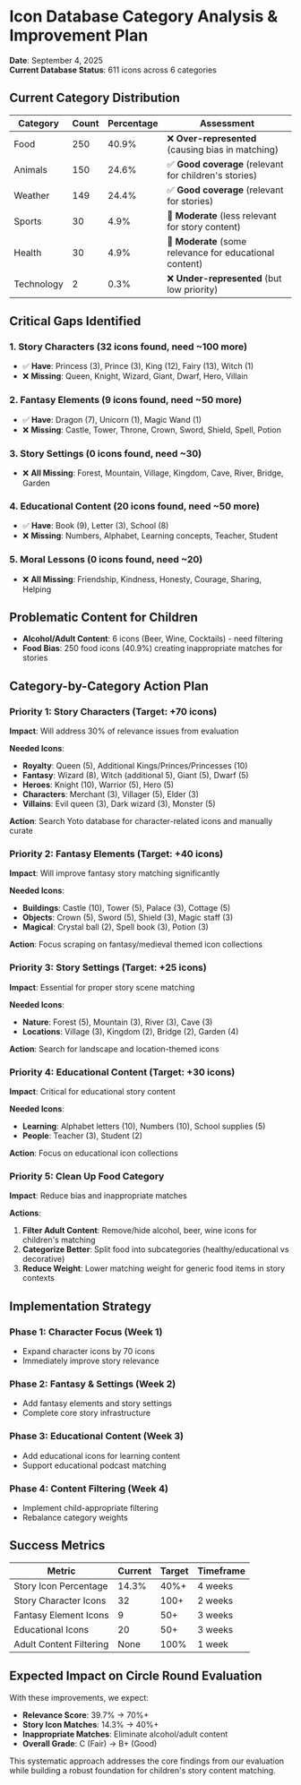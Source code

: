 # Icon Database Category Analysis & Improvement Plan

**Date**: September 4, 2025  
**Current Database Status**: 611 icons across 6 categories

## Current Category Distribution

| Category | Count | Percentage | Assessment |
|----------|-------|------------|------------|
| Food | 250 | 40.9% | ❌ **Over-represented** (causing bias in matching) |
| Animals | 150 | 24.6% | ✅ **Good coverage** (relevant for children's stories) |
| Weather | 149 | 24.4% | ✅ **Good coverage** (relevant for stories) |
| Sports | 30 | 4.9% | 🔄 **Moderate** (less relevant for story content) |
| Health | 30 | 4.9% | 🔄 **Moderate** (some relevance for educational content) |
| Technology | 2 | 0.3% | ❌ **Under-represented** (but low priority) |

## Critical Gaps Identified

### 1. **Story Characters** (32 icons found, need ~100 more)
- ✅ **Have**: Princess (3), Prince (3), King (12), Fairy (13), Witch (1)
- ❌ **Missing**: Queen, Knight, Wizard, Giant, Dwarf, Hero, Villain

### 2. **Fantasy Elements** (9 icons found, need ~50 more)
- ✅ **Have**: Dragon (7), Unicorn (1), Magic Wand (1) 
- ❌ **Missing**: Castle, Tower, Throne, Crown, Sword, Shield, Spell, Potion

### 3. **Story Settings** (0 icons found, need ~30)
- ❌ **All Missing**: Forest, Mountain, Village, Kingdom, Cave, River, Bridge, Garden

### 4. **Educational Content** (20 icons found, need ~50 more)
- ✅ **Have**: Book (9), Letter (3), School (8)
- ❌ **Missing**: Numbers, Alphabet, Learning concepts, Teacher, Student

### 5. **Moral Lessons** (0 icons found, need ~20)
- ❌ **All Missing**: Friendship, Kindness, Honesty, Courage, Sharing, Helping

## Problematic Content for Children

- **Alcohol/Adult Content**: 6 icons (Beer, Wine, Cocktails) - need filtering
- **Food Bias**: 250 food icons (40.9%) creating inappropriate matches for stories

## Category-by-Category Action Plan

### Priority 1: Story Characters (Target: +70 icons)
**Impact**: Will address 30% of relevance issues from evaluation

**Needed Icons**:
- **Royalty**: Queen (5), Additional Kings/Princes/Princesses (10)
- **Fantasy**: Wizard (8), Witch (additional 5), Giant (5), Dwarf (5) 
- **Heroes**: Knight (10), Warrior (5), Hero (5)
- **Characters**: Merchant (3), Villager (5), Elder (3)
- **Villains**: Evil queen (3), Dark wizard (3), Monster (5)

**Action**: Search Yoto database for character-related icons and manually curate

### Priority 2: Fantasy Elements (Target: +40 icons)
**Impact**: Will improve fantasy story matching significantly

**Needed Icons**:
- **Buildings**: Castle (10), Tower (5), Palace (3), Cottage (5)
- **Objects**: Crown (5), Sword (5), Shield (3), Magic staff (3)
- **Magical**: Crystal ball (2), Spell book (3), Potion (3)

**Action**: Focus scraping on fantasy/medieval themed icon collections

### Priority 3: Story Settings (Target: +25 icons) 
**Impact**: Essential for proper story scene matching

**Needed Icons**:
- **Nature**: Forest (5), Mountain (3), River (3), Cave (3)
- **Locations**: Village (3), Kingdom (2), Bridge (2), Garden (4)

**Action**: Search for landscape and location-themed icons

### Priority 4: Educational Content (Target: +30 icons)
**Impact**: Critical for educational story content

**Needed Icons**:
- **Learning**: Alphabet letters (10), Numbers (10), School supplies (5)
- **People**: Teacher (3), Student (2)

**Action**: Focus on educational icon collections

### Priority 5: Clean Up Food Category
**Impact**: Reduce bias and inappropriate matches

**Actions**:
1. **Filter Adult Content**: Remove/hide alcohol, beer, wine icons for children's matching
2. **Categorize Better**: Split food into subcategories (healthy/educational vs decorative)
3. **Reduce Weight**: Lower matching weight for generic food items in story contexts

## Implementation Strategy

### Phase 1: Character Focus (Week 1)
- Expand character icons by 70 icons
- Immediately improve story relevance

### Phase 2: Fantasy & Settings (Week 2)  
- Add fantasy elements and story settings
- Complete core story infrastructure

### Phase 3: Educational Content (Week 3)
- Add educational icons for learning content
- Support educational podcast matching

### Phase 4: Content Filtering (Week 4)
- Implement child-appropriate filtering
- Rebalance category weights

## Success Metrics

| Metric | Current | Target | Timeframe |
|--------|---------|---------|-----------|
| Story Icon Percentage | 14.3% | 40%+ | 4 weeks |
| Story Character Icons | 32 | 100+ | 2 weeks |
| Fantasy Element Icons | 9 | 50+ | 3 weeks |
| Educational Icons | 20 | 50+ | 3 weeks |
| Adult Content Filtering | None | 100% | 1 week |

## Expected Impact on Circle Round Evaluation

With these improvements, we expect:
- **Relevance Score**: 39.7% → 70%+
- **Story Icon Matches**: 14.3% → 40%+
- **Inappropriate Matches**: Eliminate alcohol/adult content
- **Overall Grade**: C (Fair) → B+ (Good)

This systematic approach addresses the core findings from our evaluation while building a robust foundation for children's story content matching.
